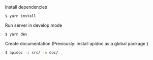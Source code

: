 Install dependencies
```bash
$ yarn install
```

Run server in develop mode
```bash
$ yarn dev
```


Create documentation (Previously: install apidoc as a global package )
```bash
$ apidoc -i src/ -o doc/
```
